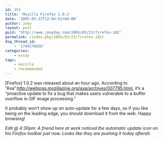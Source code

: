 ```yaml
---
id: 154
title: 'Mozilla Firefox 1.0.2'
date: '2005-03-23T12:04:52+00:00'
author: Joey
layout: post
guid: 'http://www.joeyday.com/2005/03/23/firefox-102'
permalink: /index.php/2005/03/23/firefox-102/
dsq_thread_id:
    - '1744276656'
categories:
    - essay
tags:
    - mozilla
    - recommended
---
```


\[Firefox\] 1.0.2 was released about an hour ago. According to “Asa”:http://weblogs.mozillazine.org/asa/archives/007795.html, it’s a “proactive update to fix a bug that makes users vulnerable to a buffer overflow in GIF image processing.”

It probably won’t show up on auto-update for a few days, so if you like being on the leading edge, you should download it from the web. Happy browsing!

*Edit @ 4:30pm: A friend here at work noticed the automatic update icon on his Firefox toolbar just now. Looks like they are pushing it today afterall.*